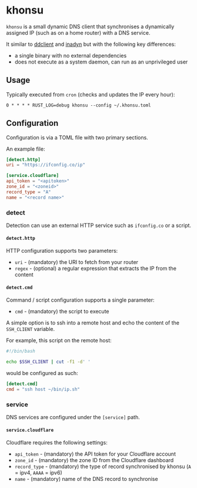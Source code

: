 # khonsu

`khonsu` is a small dynamic DNS client that synchronises a dynamically assigned IP (such as  on a home router) with a DNS service. 

It similar to [ddclient](https://github.com/ddclient/ddclient) and [inadyn](https://github.com/troglobit/inadyn) but with the following key differences: 
* a single binary with no external dependencies
* does not execute as a system daemon, can run as an unprivileged user

## Usage

Typically executed from `cron` (checks and updates the IP every hour):

```
0 * * * * RUST_LOG=debug khonsu --config ~/.khonsu.toml
```

## Configuration

Configuration is via a TOML file with two primary sections.

An example file:

```toml
[detect.http]
uri = "https://ifconfig.co/ip"

[service.cloudflare]
api_token = "<apitoken>"
zone_id = "<zoneid>"
record_type = "A"
name = "<record name>"
```

### detect

Detection can use an external HTTP service such as `ifconfig.co` or a script.

#### `detect.http`

HTTP configuration supports two parameters:
* `uri` - (mandatory) the URI to fetch from your router
* `regex` - (optional) a regular expression that extracts the IP from the content

#### `detect.cmd`

Command / script configuration supports a single parameter:
* `cmd` - (mandatory) the script to execute

A simple option is to ssh into a remote host and echo the content of the `SSH_CLIENT` variable. 

For example, this script on the remote host:
 
```bash
#!/bin/bash

echo $SSH_CLIENT | cut -f1 -d' '
```

would be configured as such:
```toml
[detect.cmd]
cmd = "ssh host ~/bin/ip.sh"
```

### service

DNS services are configured under the `[service]` path.

#### `service.cloudflare`

Cloudflare requires the following settings:
* `api_token` - (mandatory) the API token for your Cloudflare account 
* `zone_id` - (mandatory) the zone ID from the Cloudflare dashboard
* `record_type` - (mandatory) the type of record synchronised by khonsu (`A` = ipv4, `AAAA` = ipv6)
* `name` - (mandatory) name of the DNS record to synchronise

